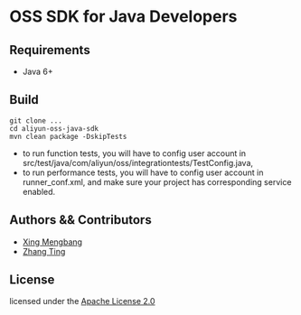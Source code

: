 # OSS SDK for Java Developers

## Requirements

- Java 6+

## Build

```shell
git clone ...
cd aliyun-oss-java-sdk
mvn clean package -DskipTests
```

- to run function tests, you will have to config user account in src/test/java/com/aliyun/oss/integrationtests/TestConfig.java, 
- to run performance tests, you will have to config user account in runner_conf.xml,
  and make sure your project has corresponding service enabled.


## Authors && Contributors

- [Xing Mengbang](https://github.com/xingfeng2510)
- [Zhang Ting](https://github.com/dengwu12)

## License

licensed under the [Apache License 2.0](https://www.apache.org/licenses/LICENSE-2.0.html)
